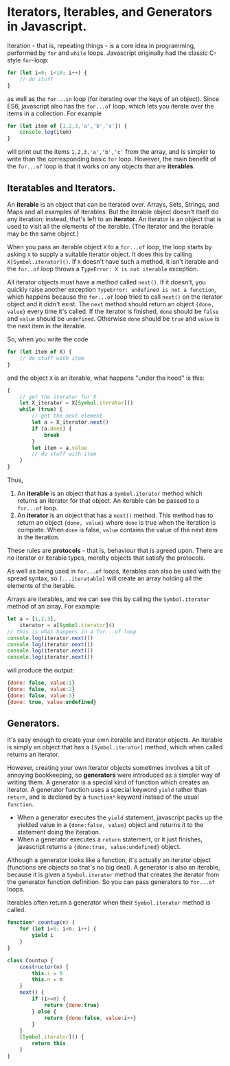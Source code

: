 # Iterators, Iterables, and Generators in Javascript.

Iteration - that is, repeating things - is a core idea in programming, performed by `for` and `while` loops. Javascript originally had the classic C-style `for`-loop:
```javascript
for (let i=0; i<10; i++) {
    // do stuff
}
```
as well as the `for...in` loop (for iterating over the keys of an object). Since ES6, javascript also has the `for...of` loop, which lets you iterate over the items in a collection. For example
```javascript
for (let item of [1,2,3,'a','b','c']) {
    console.log(item)
}
```
will print out the items `1,2,3,'a','b','c'` from the array, and is simpler to write than the corresponding basic `for` loop. However, the main benefit of the `for...of` loop is that it works on any objects that are **iterables**.

## Iteratables and Iterators.

An **iterable** is an object that can be iterated over. Arrays, Sets, Strings, and Maps and all examples of iterables. But the iterable object doesn't itself do any iteration; instead, that's left to an **iterator**. An iterator is an object that is used to visit all the elements of the iterable. (The iterator and the iterable may be the same object.)  

When you pass an iterable object `X` to a `for...of` loop, the loop starts by asking `X` to supply a suitable iterator object. It does this by calling `X[Symbol.iterator]()`. If `X` doesn't have such a method, it isn't iterable and the `for..of` loop throws a `TypeError: X is not iterable` exception.

All iterator objects must have a method called `next()`. If it doesn't, you quickly raise another exception `TypeError: undefined is not a function`, which happens because the `for...of` loop tried to call `next()` on the iterator object and it didn't exist. The `next` method should return an object `{done, value}` every time it's called. If the iterator is finished, `done` should be `false` and `value` should be `undefined`. Otherwise `done` should be `true` and `value` is the next item in the iterable.

So, when you write the code
```javascript
for (let item of X) {
    // do stuff with item
}
```
and the object `X` is an iterable, what happens "under the hood" is this:
```javascript
{
    // get the iterator for X
    let X_iterator = X[Symbol.iterator]()
    while (true) {
        // get the next element
        let a = X_iterator.next()
        if (a.done) {
            break
        }
        let item = a.value
        // do stuff with item
    }
}
```

Thus,
1. An **iterable** is an object that has a `Symbol.iterator` method which returns an iterator for that object. An iterable can be passed to a `for...of` loop.
2. An **iterator** is an object that has a `next()` method. This method has to return an object `{done, value}` where `done` is true when the iteration is complete. When `done` is false, `value` contains the value of the next item in the iteration.

These rules are **protocols** - that is, behaviour that is agreed upon. There are no iterator or iterable types, merelty objects that satisfy the protocols.

As well as being used in `for...of` loops, iterables can also be used with the spread syntax, so `[...iteratable]` will create an array holding all the elements of the iterable.

Arrays are iterables, and we can see this by calling the `Symbol.iterator` method of an array. For example:

```javascript
let a = [1,2,3],
    iterator = a[Symbol.iterator]()
// this is what happens in a for...of loop
console.log(iterator.next())
console.log(iterator.next())
console.log(iterator.next())
console.log(iterator.next())
```
will produce the output:
```javascript
{done: false, value:1}
{done: false, value:2}
{done: false, value:3}
{done: true, value:undefined}
```

## Generators.
It's easy enough to create your own iterable and iterator objects. An iterable is simply an object that has a `[Symbol.iterator]` method, which when called returns an iterator. 

However, creating your own iterator objects sometimes involves a bit of annoying bookkeeping, so **generators** were introduced as a simpler way of writing them. A generator is a special kind of function which creates an iterator. A generator function uses a special keyword `yield` rather than `return`, and is declared by a `function*` keyword instead of the usual `function`.

* When a generator executes the `yield` statement, javascript packs up the yielded value  in a `{done:false, value}` object and returns it to the statement doing the iteration. 
* When a generator executes a `return` statement, or it just finishes, javascript returns a `{done:true, value:undefined}` object. 

Although a generator looks like a function, it's actually an iterator object (functions are objects so that's no big deal). A generator is also an iterable, because it is given a `Symbol.iterator` method that creates the iterator from the generator function definition. So you can pass generators to `for...of` loops.


Iterables often return a generator when their `Symbol.iterator` method is called.

```javascript
function* countup(n) {
    for (let i=0; i<n; i++) {
        yield i
    }
}
```

```javascript
class Countup {
    constructor(n) {
        this.i = 0
        this.n = n
    }
    next() {
        if (i>=n) {
            return {done:true}
        } else {
            return {done:false, value:i++}
        }
    }
    [Symbol.iterator]() {
        return this
    }
}
```



